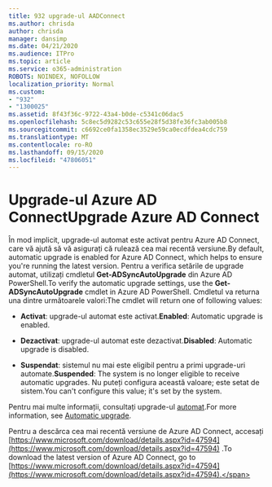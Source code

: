 ```yaml
---
title: 932 upgrade-ul AADConnect
ms.author: chrisda
author: chrisda
manager: dansimp
ms.date: 04/21/2020
ms.audience: ITPro
ms.topic: article
ms.service: o365-administration
ROBOTS: NOINDEX, NOFOLLOW
localization_priority: Normal
ms.custom:
- "932"
- "1300025"
ms.assetid: 8f43f36c-9722-43a4-b0de-c5341c06dac5
ms.openlocfilehash: 5c8ec5d9282c53c655e28f5d38fe36fc3ab005b8
ms.sourcegitcommit: c6692ce0fa1358ec3529e59ca0ecdfdea4cdc759
ms.translationtype: MT
ms.contentlocale: ro-RO
ms.lasthandoff: 09/15/2020
ms.locfileid: "47806051"
---
```

# <a name="upgrade-azure-ad-connect"></a><span data-ttu-id="f2602-102">Upgrade-ul Azure AD Connect</span><span class="sxs-lookup"><span data-stu-id="f2602-102">Upgrade Azure AD Connect</span></span>

<span data-ttu-id="f2602-103">În mod implicit, upgrade-ul automat este activat pentru Azure AD Connect, care vă ajută să vă asigurați că rulează cea mai recentă versiune.</span><span class="sxs-lookup"><span data-stu-id="f2602-103">By default, automatic upgrade is enabled for Azure AD Connect, which helps to ensure you're running the latest version.</span></span> <span data-ttu-id="f2602-104">Pentru a verifica setările de upgrade automat, utilizați cmdletul **Get-ADSyncAutoUpgrade** din Azure AD PowerShell.</span><span class="sxs-lookup"><span data-stu-id="f2602-104">To verify the automatic upgrade settings, use the **Get-ADSyncAutoUpgrade** cmdlet in Azure AD PowerShell.</span></span> <span data-ttu-id="f2602-105">Cmdletul va returna una dintre următoarele valori:</span><span class="sxs-lookup"><span data-stu-id="f2602-105">The cmdlet will return one of following values:</span></span>

- <span data-ttu-id="f2602-106">**Activat**: upgrade-ul automat este activat.</span><span class="sxs-lookup"><span data-stu-id="f2602-106">**Enabled**: Automatic upgrade is enabled.</span></span>

- <span data-ttu-id="f2602-107">**Dezactivat**: upgrade-ul automat este dezactivat.</span><span class="sxs-lookup"><span data-stu-id="f2602-107">**Disabled**: Automatic upgrade is disabled.</span></span>

- <span data-ttu-id="f2602-108">**Suspendat**: sistemul nu mai este eligibil pentru a primi upgrade-uri automate.</span><span class="sxs-lookup"><span data-stu-id="f2602-108">**Suspended**: The system is no longer eligible to receive automatic upgrades.</span></span> <span data-ttu-id="f2602-109">Nu puteți configura această valoare; este setat de sistem.</span><span class="sxs-lookup"><span data-stu-id="f2602-109">You can't configure this value; it's set by the system.</span></span>

<span data-ttu-id="f2602-110">Pentru mai multe informații, consultați upgrade-ul [automat](https://docs.microsoft.com/azure/active-directory/connect/active-directory-aadconnect-feature-automatic-upgrade).</span><span class="sxs-lookup"><span data-stu-id="f2602-110">For more information, see [Automatic upgrade](https://docs.microsoft.com/azure/active-directory/connect/active-directory-aadconnect-feature-automatic-upgrade).</span></span>

<span data-ttu-id="f2602-111">Pentru a descărca cea mai recentă versiune de Azure AD Connect, accesați [https://www.microsoft.com/download/details.aspx?id=47594](https://www.microsoft.com/download/details.aspx?id=47594) .</span><span class="sxs-lookup"><span data-stu-id="f2602-111">To download the latest version of Azure AD Connect, go to [https://www.microsoft.com/download/details.aspx?id=47594](https://www.microsoft.com/download/details.aspx?id=47594).</span></span>
